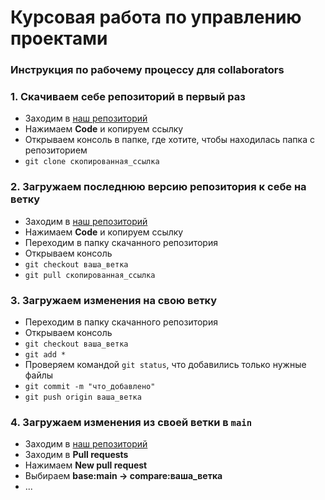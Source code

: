 # Курсовая работа по управлению проектами

### Инструкция по рабочему процессу для collaborators

### 1. Скачиваем себе репозиторий в первый раз
* Заходим в [наш репозиторий](https://github.com/ovsyannikovas/coworking_website)
* Нажимаем **Code** и копируем ссылку
* Открываем консоль в папке, где хотите, чтобы находилась папка с репозиторием
* `git clone скопированная_ссылка`

### 2. Загружаем последнюю версию репозитория к себе на ветку
* Заходим в [наш репозиторий](https://github.com/ovsyannikovas/coworking_website)
* Нажимаем **Code** и копируем ссылку
* Переходим в папку скачанного репозитория
* Открываем консоль
* `git checkout ваша_ветка`
* `git pull скопированная_ссылка`

### 3. Загружаем изменения на свою ветку
* Переходим в папку скачанного репозитория
* Открываем консоль
* `git checkout ваша_ветка`
* `git add *`
* Проверяем командой `git status`, что добавились только нужные файлы
* `git commit -m "что_добавлено"`
* `git push origin ваша_ветка`

### 4. Загружаем изменения из своей ветки в `main`
* Заходим в [наш репозиторий](https://github.com/ovsyannikovas/coworking_website)
* Заходим в **Pull requests**
* Нажимаем **New pull request**
* Выбираем **base:main -> compare:ваша_ветка**
* ...
